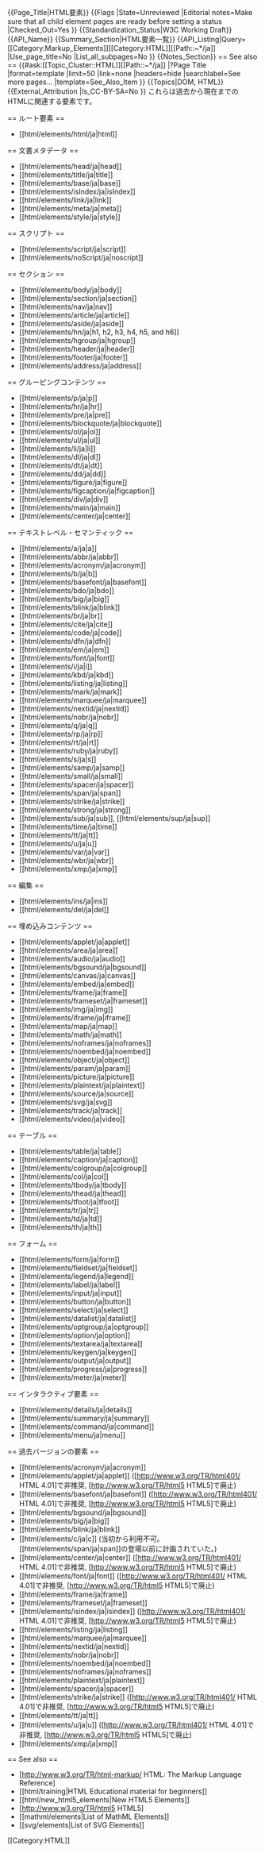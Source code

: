 {{Page_Title|HTML要素}}
{{Flags
|State=Unreviewed
|Editorial notes=Make sure that all child element pages are ready before setting a status
|Checked_Out=Yes
}}
{{Standardization_Status|W3C Working Draft}}
{{API_Name}}
{{Summary_Section|HTML要素一覧}}
{{API_Listing|Query=[[Category:Markup_Elements]][[Category:HTML]][[Path::~*/ja]]
|Use_page_title=No
|List_all_subpages=No
}}
{{Notes_Section}}
== See also ==
{{#ask:[[Topic_Cluster::HTML]][[Path::~*/ja]]
|?Page Title
|format=template
|limit=50
|link=none
|headers=hide
|searchlabel=See more pages...
|template=See_Also_Item
}}
{{Topics|DOM, HTML}}
{{External_Attribution
|Is_CC-BY-SA=No
}}
これらは過去から現在までのHTMLに関連する要素です。

== ルート要素 ==

* [[html/elements/html/ja|html]]

== 文書メタデータ ==

* [[html/elements/head/ja|head]]
* [[html/elements/title/ja|title]]
* [[html/elements/base/ja|base]]
* [[html/elements/isIndex/ja|isIndex]]
* [[html/elements/link/ja|link]]
* [[html/elements/meta/ja|meta]]
* [[html/elements/style/ja|style]]

== スクリプト ==

* [[html/elements/script/ja|script]]
* [[html/elements/noScript/ja|noscript]]

== セクション ==

* [[html/elements/body/ja|body]]
* [[html/elements/section/ja|section]]
* [[html/elements/nav/ja|nav]]
* [[html/elements/article/ja|article]]
* [[html/elements/aside/ja|aside]]
* [[html/elements/hn/ja|h1, h2, h3, h4, h5, and h6]]
* [[html/elements/hgroup/ja|hgroup]]
* [[html/elements/header/ja|header]]
* [[html/elements/footer/ja|footer]]
* [[html/elements/address/ja|address]]

== グルーピングコンテンツ ==

* [[html/elements/p/ja|p]]
* [[html/elements/hr/ja|hr]]
* [[html/elements/pre/ja|pre]]
* [[html/elements/blockquote/ja|blockquote]]
* [[html/elements/ol/ja|ol]]
* [[html/elements/ul/ja|ul]]
* [[html/elements/li/ja|li]]
* [[html/elements/dl/ja|dl]]
* [[html/elements/dt/ja|dt]]
* [[html/elements/dd/ja|dd]]
* [[html/elements/figure/ja|figure]]
* [[html/elements/figcaption/ja|figcaption]]
* [[html/elements/div/ja|div]]
* [[html/elements/main/ja|main]]
* [[html/elements/center/ja|center]]

== テキストレベル・セマンティック ==

* [[html/elements/a/ja|a]]
* [[html/elements/abbr/ja|abbr]]
* [[html/elements/acronym/ja|acronym]]
* [[html/elements/b/ja|b]]
* [[html/elements/basefont/ja|basefont]]
* [[html/elements/bdo/ja|bdo]]
* [[html/elements/big/ja|big]]
* [[html/elements/blink/ja|blink]]
* [[html/elements/br/ja|br]]
* [[html/elements/cite/ja|cite]]
* [[html/elements/code/ja|code]]
* [[html/elements/dfn/ja|dfn]]
* [[html/elements/em/ja|em]]
* [[html/elements/font/ja|font]]
* [[html/elements/i/ja|i]]
* [[html/elements/kbd/ja|kbd]]
* [[html/elements/listing/ja|listing]]
* [[html/elements/mark/ja|mark]]
* [[html/elements/marquee/ja|marquee]]
* [[html/elements/nextid/ja|nextid]]
* [[html/elements/nobr/ja|nobr]]
* [[html/elements/q/ja|q]]
* [[html/elements/rp/ja|rp]]
* [[html/elements/rt/ja|rt]]
* [[html/elements/ruby/ja|ruby]]
* [[html/elements/s/ja|s]]
* [[html/elements/samp/ja|samp]]
* [[html/elements/small/ja|small]]
* [[html/elements/spacer/ja|spacer]]
* [[html/elements/span/ja|span]]
* [[html/elements/strike/ja|strike]]
* [[html/elements/strong/ja|strong]]
* [[html/elements/sub/ja|sub]], [[html/elements/sup/ja|sup]]
* [[html/elements/time/ja|time]]
* [[html/elements/tt/ja|tt]]
* [[html/elements/u/ja|u]]
* [[html/elements/var/ja|var]]
* [[html/elements/wbr/ja|wbr]]
* [[html/elements/xmp/ja|xmp]]

== 編集 ==

* [[html/elements/ins/ja|ins]]
* [[html/elements/del/ja|del]]

== 埋め込みコンテンツ ==

* [[html/elements/applet/ja|applet]]
* [[html/elements/area/ja|area]]
* [[html/elements/audio/ja|audio]]
* [[html/elements/bgsound/ja|bgsound]]
* [[html/elements/canvas/ja|canvas]]
* [[html/elements/embed/ja|embed]]
* [[html/elements/frame/ja|frame]]
* [[html/elements/frameset/ja|frameset]]
* [[html/elements/img/ja|img]]
* [[html/elements/iframe/ja|iframe]]
* [[html/elements/map/ja|map]]
* [[html/elements/math/ja|math]]
* [[html/elements/noframes/ja|noframes]]
* [[html/elements/noembed/ja|noembed]]
* [[html/elements/object/ja|object]]
* [[html/elements/param/ja|param]]
* [[html/elements/picture/ja|picture]]
* [[html/elements/plaintext/ja|plaintext]]
* [[html/elements/source/ja|source]]
* [[html/elements/svg/ja|svg]]
* [[html/elements/track/ja|track]]
* [[html/elements/video/ja|video]]

== テーブル ==

* [[html/elements/table/ja|table]]
* [[html/elements/caption/ja|caption]]
* [[html/elements/colgroup/ja|colgroup]]
* [[html/elements/col/ja|col]]
* [[html/elements/tbody/ja|tbody]]
* [[html/elements/thead/ja|thead]]
* [[html/elements/tfoot/ja|tfoot]]
* [[html/elements/tr/ja|tr]]
* [[html/elements/td/ja|td]]
* [[html/elements/th/ja|th]]

== フォーム ==

* [[html/elements/form/ja|form]]
* [[html/elements/fieldset/ja|fieldset]]
* [[html/elements/legend/ja|legend]]
* [[html/elements/label/ja|label]]
* [[html/elements/input/ja|input]]
* [[html/elements/button/ja|button]]
* [[html/elements/select/ja|select]]
* [[html/elements/datalist/ja|datalist]]
* [[html/elements/optgroup/ja|optgroup]]
* [[html/elements/option/ja|option]]
* [[html/elements/textarea/ja|textarea]]
* [[html/elements/keygen/ja|keygen]]
* [[html/elements/output/ja|output]]
* [[html/elements/progress/ja|progress]]
* [[html/elements/meter/ja|meter]]

== インタラクティブ要素 ==

* [[html/elements/details/ja|details]]
* [[html/elements/summary/ja|summary]]
* [[html/elements/command/ja|command]]
* [[html/elements/menu/ja|menu]]

== 過去バージョンの要素 == 

* [[html/elements/acronym/ja|acronym]]
* [[html/elements/applet/ja|applet]] ([http://www.w3.org/TR/html401/ HTML 4.01]で非推奨, [http://www.w3.org/TR/html5 HTML5]で廃止)
* [[html/elements/basefont/ja|basefont]] ([http://www.w3.org/TR/html401/ HTML 4.01]で非推奨, [http://www.w3.org/TR/html5 HTML5]で廃止)
* [[html/elements/bgsound/ja|bgsound]]
* [[html/elements/big/ja|big]]
* [[html/elements/blink/ja|blink]]
* [[html/elements/c/ja|c]] (当初から利用不可。[[html/elements/span/ja|span]]の登場以前に計画されていた。)
* [[html/elements/center/ja|center]] ([http://www.w3.org/TR/html401/ HTML 4.01]で非推奨, [http://www.w3.org/TR/html5 HTML5]で廃止)
* [[html/elements/font/ja|font]] ([http://www.w3.org/TR/html401/ HTML 4.01]で非推奨, [http://www.w3.org/TR/html5 HTML5]で廃止)
* [[html/elements/frame/ja|frame]]
* [[html/elements/frameset/ja|frameset]]
* [[html/elements/isindex/ja|isindex]] ([http://www.w3.org/TR/html401/ HTML 4.01]で非推奨, [http://www.w3.org/TR/html5 HTML5]で廃止)
* [[html/elements/listing/ja|listing]]
* [[html/elements/marquee/ja|marquee]]
* [[html/elements/nextid/ja|nextid]]
* [[html/elements/nobr/ja|nobr]]
* [[html/elements/noembed/ja|noembed]]
* [[html/elements/noframes/ja|noframes]]
* [[html/elements/plaintext/ja|plaintext]]
* [[html/elements/spacer/ja|spacer]]
* [[html/elements/strike/ja|strike]] ([http://www.w3.org/TR/html401/ HTML 4.01]で非推奨, [http://www.w3.org/TR/html5 HTML5]で廃止)
* [[html/elements/tt/ja|tt]]
* [[html/elements/u/ja|u]] ([http://www.w3.org/TR/html401/ HTML 4.01]で非推奨, [http://www.w3.org/TR/html5 HTML5]で廃止)
* [[html/elements/xmp/ja|xmp]]



== See also ==

* [http://www.w3.org/TR/html-markup/ HTML: The Markup Language Reference]
* [[html/training|HTML Educational material for beginners]]
* [[html/new_html5_elements|New HTML5 Elements]]
* [http://www.w3.org/TR/html5 HTML5]
* [[mathml/elements|List of MathML Elements]]
* [[svg/elements|List of SVG Elements]]

[[Category:HTML]]
